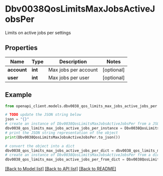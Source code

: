 # Dbv0038QosLimitsMaxJobsActiveJobsPer

Limits on active jobs per settings

## Properties

Name | Type | Description | Notes
------------ | ------------- | ------------- | -------------
**account** | **int** | Max jobs per account | [optional] 
**user** | **int** | Max jobs per user | [optional] 

## Example

```python
from openapi_client.models.dbv0038_qos_limits_max_jobs_active_jobs_per import Dbv0038QosLimitsMaxJobsActiveJobsPer

# TODO update the JSON string below
json = "{}"
# create an instance of Dbv0038QosLimitsMaxJobsActiveJobsPer from a JSON string
dbv0038_qos_limits_max_jobs_active_jobs_per_instance = Dbv0038QosLimitsMaxJobsActiveJobsPer.from_json(json)
# print the JSON string representation of the object
print(Dbv0038QosLimitsMaxJobsActiveJobsPer.to_json())

# convert the object into a dict
dbv0038_qos_limits_max_jobs_active_jobs_per_dict = dbv0038_qos_limits_max_jobs_active_jobs_per_instance.to_dict()
# create an instance of Dbv0038QosLimitsMaxJobsActiveJobsPer from a dict
dbv0038_qos_limits_max_jobs_active_jobs_per_from_dict = Dbv0038QosLimitsMaxJobsActiveJobsPer.from_dict(dbv0038_qos_limits_max_jobs_active_jobs_per_dict)
```
[[Back to Model list]](../README.md#documentation-for-models) [[Back to API list]](../README.md#documentation-for-api-endpoints) [[Back to README]](../README.md)


